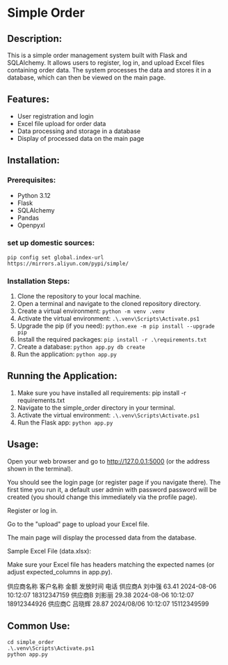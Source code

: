 # Simple Order

## Description:
This is a simple order management system built with Flask and SQLAlchemy. It allows users to register, log in, and upload Excel files containing order data. The system processes the data and stores it in a database, which can then be viewed on the main page.

## Features:
- User registration and login
- Excel file upload for order data
- Data processing and storage in a database
- Display of processed data on the main page

## Installation:

### Prerequisites:
- Python 3.12
- Flask
- SQLAlchemy
- Pandas
- Openpyxl

### set up domestic sources:
```
pip config set global.index-url https://mirrors.aliyun.com/pypi/simple/
```

### Installation Steps:
1. Clone the repository to your local machine.
2. Open a terminal and navigate to the cloned repository directory.
3. Create a virtual environment:
    ```python -m venv .venv```
4. Activate the virtual environment:
    ```.\.venv\Scripts\Activate.ps1```
5. Upgrade the pip (if you need):
    ```python.exe -m pip install --upgrade pip```
6. Install the required packages:
    ```pip install -r .\requirements.txt```
7. Create a database:
    ```python app.py db create```
8. Run the application:
    ```python app.py```


## Running the Application:
1. Make sure you have installed all requirements: pip install -r requirements.txt
2. Navigate to the simple_order directory in your terminal.
3. Activate the virtual environment:
   ```.\.venv\Scripts\Activate.ps1```
5. Run the Flask app:
   ```python app.py```

## Usage:
Open your web browser and go to http://127.0.0.1:5000 (or the address shown in the terminal).

You should see the login page (or register page if you navigate there). The first time you run it, a default user admin with password password will be created (you should change this immediately via the profile page).

Register or log in.

Go to the "upload" page to upload your Excel file.

The main page will display the processed data from the database.

Sample Excel File (data.xlsx):

Make sure your Excel file has headers matching the expected names (or adjust expected_columns in app.py).

供应商名称	客户名称	金额	发放时间	电话
供应商A	刘中强	63.41	2024-08-06 10:12:07	18312347159
供应商B	刘影丽	29.38	2024-08-06 10:12:07	18912344926
供应商C	吕晓辉	28.87	2024/08/06 10:12:07	15112349599

## Common Use:
```
cd simple_order
.\.venv\Scripts\Activate.ps1
python app.py
```
